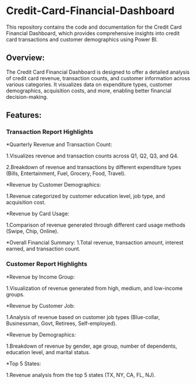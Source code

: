 # Credit-Card-Financial-Dashboard

This repository contains the code and documentation for the Credit Card Financial Dashboard, which provides comprehensive insights into credit card transactions and customer demographics using Power BI.

## Overview:

The Credit Card Financial Dashboard is designed to offer a detailed analysis of credit card revenue, transaction counts, and customer information across various categories. It visualizes data on expenditure types, customer demographics, acquisition costs, and more, enabling better financial decision-making.

## Features:

### Transaction Report Highlights

*Quarterly Revenue and Transaction Count:

1.Visualizes revenue and transaction counts across Q1, Q2, Q3, and Q4.

2.Breakdown of revenue and transactions by different expenditure types (Bills, Entertainment, Fuel, Grocery, Food, Travel).

*Revenue by Customer Demographics:

1.Revenue categorized by customer education level, job type, and acquisition cost.

*Revenue by Card Usage:

1.Comparison of revenue generated through different card usage methods (Swipe, Chip, Online).

*Overall Financial Summary:
1.Total revenue, transaction amount, interest earned, and transaction count.

### Customer Report Highlights

*Revenue by Income Group:

1.Visualization of revenue generated from high, medium, and low-income groups.

*Revenue by Customer Job:

1.Analysis of revenue based on customer job types (Blue-collar, Businessman, Govt, Retirees, Self-employed).

*Revenue by Demographics:

1.Breakdown of revenue by gender, age group, number of dependents, education level, and marital status.

*Top 5 States:

1.Revenue analysis from the top 5 states (TX, NY, CA, FL, NJ).
